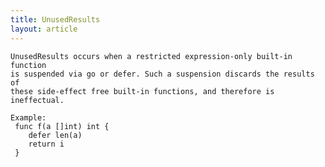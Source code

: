```yaml
---
title: UnusedResults
layout: article
---
```

<!-- Copyright 2023 The Go Authors. All rights reserved.
     Use of this source code is governed by a BSD-style
     license that can be found in the LICENSE file. -->

<!-- Code generated by generrordocs.go; DO NOT EDIT. -->

```
UnusedResults occurs when a restricted expression-only built-in function
is suspended via go or defer. Such a suspension discards the results of
these side-effect free built-in functions, and therefore is ineffectual.

Example:
 func f(a []int) int {
 	defer len(a)
 	return i
 }
```

